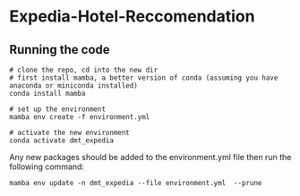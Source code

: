 # Expedia-Hotel-Reccomendation

## Running the code

```angular2html
# clone the repo, cd into the new dir
# first install mamba, a better version of conda (assuming you have anaconda or miniconda installed)
conda install mamba

# set up the environment
mamba env create -f environment.yml

# activate the new environment
conda activate dmt_expedia
```
 
Any new packages should be added to the environment.yml file then run the following command:
```
mamba env update -n dmt_expedia --file environment.yml  --prune
```